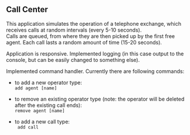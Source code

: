 ## Call Center
This application simulates the operation of a telephone exchange, which receives calls at random intervals (every 5-10 seconds). </br>
Calls are queued, from where they are then picked up by the first free agent. Each call lasts a random amount of time (15-20 seconds).</br>

Application is responsive. Implemented logging (in this case output to the console, but can be easily changed to something else). 

Implemented command handler. Currently there are following commands: 
* to add a new operator type: </br>
``` add agent [name] ``` 

* to remove an existing operator type (note: the operator will be deleted after the existing call ends): </br>
``` remove agent [name] ```

* to add a new call type:</br>
``` add call```
